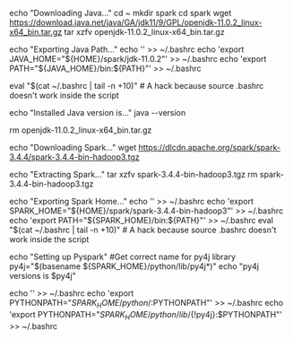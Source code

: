 echo "Downloading Java..."
cd ~
mkdir spark
cd spark
wget https://download.java.net/java/GA/jdk11/9/GPL/openjdk-11.0.2_linux-x64_bin.tar.gz
tar xzfv openjdk-11.0.2_linux-x64_bin.tar.gz

echo "Exporting Java Path..."
echo '' >> ~/.bashrc
echo 'export JAVA_HOME="${HOME}/spark/jdk-11.0.2"' >> ~/.bashrc
echo 'export PATH="${JAVA_HOME}/bin:${PATH}"' >> ~/.bashrc

eval "$(cat ~/.bashrc | tail -n +10)" # A hack because source .bashrc doesn't work inside the script

echo "Installed Java version is..."
java --version

rm openjdk-11.0.2_linux-x64_bin.tar.gz

echo "Downloading Spark..."
wget https://dlcdn.apache.org/spark/spark-3.4.4/spark-3.4.4-bin-hadoop3.tgz

echo "Extracting Spark..."
tar xzfv spark-3.4.4-bin-hadoop3.tgz
rm spark-3.4.4-bin-hadoop3.tgz

echo "Exporting Spark Home..."
echo '' >> ~/.bashrc
echo 'export SPARK_HOME="${HOME}/spark/spark-3.4.4-bin-hadoop3"' >> ~/.bashrc
echo 'export PATH="${SPARK_HOME}/bin:${PATH}"' >> ~/.bashrc
eval "$(cat ~/.bashrc | tail -n +10)" # A hack because source .bashrc doesn't work inside the script


echo "Setting up Pyspark"
#Get correct name for py4j library
py4j="$(basename ${SPARK_HOME}/python/lib/py4j*)"
echo "py4j versions is $py4j"

echo '' >> ~/.bashrc
echo 'export PYTHONPATH="${SPARK_HOME}/python/:$PYTHONPATH"' >> ~/.bashrc
echo 'export PYTHONPATH="${SPARK_HOME}/python/lib/${!py4j}:$PYTHONPATH"' >> ~/.bashrc